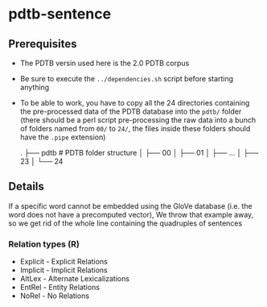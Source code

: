 # pdtb-sentence

## Prerequisites
* The PDTB versin used here is the 2.0 PDTB corpus
* Be sure to execute the ```../dependencies.sh``` script before starting anything
* To be able to work, you have to copy all the 24 directories containing the pre-processed data of the PDTB database into the ```pdtb/``` folder (there should be a perl script pre-processing the raw data into a bunch of folders named from ```00/``` to ```24/```, the files inside these folders should have the ```.pipe``` extension)

    .
    ├── pdtb                    # PDTB folder structure
    │   ├── 00
    │   ├── 01
    │   ├── ...
    │   ├── 23
    │   └── 24



## Details
If a specific word cannot be embedded using the GloVe database (i.e. the word does not have a precomputed vector), We throw that example away, so we get rid of the whole line containing the quadruples of sentences

### Relation types (R)
* Explicit - Explicit Relations
* Implicit - Implicit Relations
* AltLex - Alternate Lexicalizations
* EntRel - Entity Relations
* NoRel - No Relations
